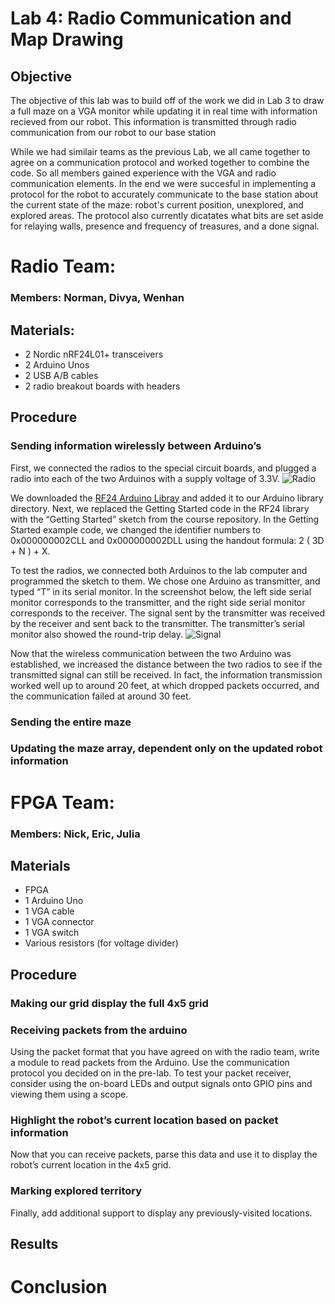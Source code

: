 # Lab 4: Radio Communication and Map Drawing
## Objective
The objective of this lab was to build off of the work we did in Lab 3 to draw a full maze on a VGA monitor while updating it in real time with information recieved from our robot. This information is transmitted through radio communication from our robot to our base station

While we had similair teams as the previous Lab, we all came together to agree on a communication protocol and worked together to combine the code. So all members gained experience with the VGA and radio communication elements.
In the end we were succesful in implementing a protocol for the robot to accurately communicate to the base station about the current state of the maze: robot's current position, unexplored, and explored areas. The protocol also currently dicatates what bits are set aside for relaying walls, presence and frequency of treasures, and a done signal. 

# Radio Team:
### Members: Norman, Divya, Wenhan

## Materials:
- 2 Nordic nRF24L01+ transceivers
- 2 Arduino Unos
- 2 USB A/B cables
- 2 radio breakout boards with headers

## Procedure

### Sending information wirelessly between Arduino’s
First, we connected the radios to the special circuit boards, and plugged a radio into each of the two Arduinos with a supply voltage of 3.3V. ![Radio](https://imgur.com/a/O9Cy5)

We downloaded the [RF24 Arduino Libray](https://github.com/maniacbug/RF24) and added it to our Arduino library directory. Next, we replaced the Getting Started code in the RF24 library with the “Getting Started” sketch from the course repository. In the Getting Started example code, we changed the identifier numbers to 0x000000002CLL and  0x000000002DLL using the handout formula: 2 ( 3D + N ) + X. 

To test the radios, we connected both Arduinos to the lab computer and programmed the sketch to them. We chose one Arduino as transmitter, and typed “T” in its serial monitor. In the screenshot below, the left side serial monitor corresponds to the transmitter, and the right side serial monitor corresponds to the receiver. The signal sent by the transmitter was received by the receiver and sent back to the transmitter. The transmitter’s serial monitor also showed the round-trip delay. ![Signal](https://imgur.com/a/IDXIk)

Now that the wireless communication between the two Arduino was established, we increased the distance between the two radios to see if the transmitted signal can still be received. In fact, the information transmission worked well up to around 20 feet, at which dropped packets occurred, and the communication failed at around 30 feet.
 
### Sending the entire maze

### Updating the maze array, dependent only on the updated robot information


# FPGA Team:
### Members: Nick, Eric, Julia

## Materials
- FPGA
- 1 Arduino Uno
- 1 VGA cable
- 1 VGA connector
- 1 VGA switch
- Various resistors (for voltage divider)

## Procedure
### Making our grid display the full 4x5 grid
### Receiving packets from the arduino
Using the packet format that you have agreed on with the radio team, write a module to read packets from the Arduino. Use the communication protocol you decided on in the pre-lab. To test your packet receiver, consider using the on-board LEDs and output signals onto GPIO pins and viewing them using a scope.

### Highlight the robot’s current location based on packet information
Now that you can receive packets, parse this data and use it to display the robot’s current location in the 4x5 grid.

### Marking explored territory
Finally, add additional support to display any previously-visited locations.

## Results

# Conclusion


